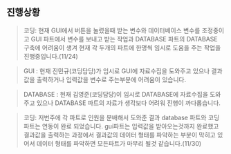 ## 진행상황
> 코딩: 현재 GUI에서 버튼을 눌렸을때 받는 변수와 데이터베이스 변수를 조정중이고 GUI 파트에서 변수를 보내고 받는 작업과 DATABASE 파트의 DATABASE 구축에 어려움이 생겨 현재
> 각 두개의 파트에 한명씩 임시로 도움을 주는 작업을 진행중입니다.(11/24)

>GUI : 현재 진민규(코딩담당)가 임시로 GUI에 자료수집을 도와주고 있으나 결과값을 출력하거나 입력값을 변수로 주는부분에 어려움이 있습니다.


>DATABASE : 현재 김영준(코딩담당)이 임시로 DATABASE에 자료수집을 도와주고 있으나 DATABASE 파트의 자료가 생각보다 어려워 진행이 까다롭습니다.

>코딩: 저번주에 각 파트로 인원을 분배해서 도와준 결과 database 파트와 코딩파트는 연동이 완료 되었습니다. gui파트는 입력값을 받아오는것까지 완료했고 결과값을 출력하는 과정에서 결과값의 데이터 형태를 파악하는 부분이 막히고 있어서 데이터 형태를 파악하면 모든파트가 마무리 될것 같습니다.(11/30)
